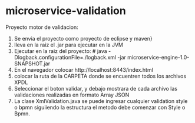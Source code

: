 # microservice-validation

Proyecto motor de validacion:

1. Se envia el proyecto como proyecto de eclipse y maven}
2. lleva en la raiz el .jar para ejecutar en la JVM
3. Ejecutar en la raiz del proyecto: # java -Dlogback.configurationFile=./logback.xml -jar microservice-engine-1.0-SNAPSHOT.jar
4. En el navegador colocar http://localhost:8443/index.html
5. colocar la ruta de la CARPETA donde se encuentren todos los archivos XPDL
5. Seleccionar el boton validar, y debajo mostrara de cada archivo las validaciones realizadas en formato Array JSON
6. La clase XmlValidation.java se puede ingresar cualquier validation style o bpmn siguiiendo la estructura el metodo debe comenzar con Style o Bpmn.
